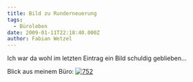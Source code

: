 ```yaml
---
title: Bild zu Runderneuerung
tags:
  - Büroleben
date: 2009-01-11T22:18:40.000Z
author: Fabian Wetzel
---
```


 Ich war da wohl im letzten Eintrag ein Bild schuldig geblieben...

Blick aus meinem B&#252;ro:
 [![752](https://az275061.vo.msecnd.net/blogmedia/2009/01/752-thumb.jpg)](https://az275061.vo.msecnd.net/blogmedia/2009/01/752.jpg)


